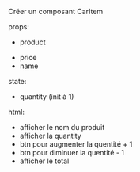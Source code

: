 Créer un composant CarItem

props:
* product
 - price
 - name

state:
* quantity (init à 1)

html:
* afficher le nom du produit
* afficher la quantity
* btn pour augmenter la quentité + 1
* btn pour diminuer la quentité - 1
* afficher le total